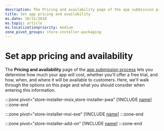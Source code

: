 ```yaml
---
description: The Pricing and availability page of the app submission process lets you determine how much your app will cost, whether you'll offer a free trial, and how, when, and where it will be available to customers.
title: Set app pricing and availability
ms.date: 10/31/2018
ms.topic: article
ms.localizationpriority: medium
zone_pivot_groups: store-installer-packaging
---
```


# Set app pricing and availability

The **Pricing and availability** page of the [app submission process](../../../apps/publish/publish-your-app/create-app-submission.md) lets you determine how much your app will cost, whether you'll offer a free trial, and how, when, and where it will be available to customers. Here, we'll walk through the options on this page and what you should consider when entering this information.

:::zone pivot="store-installer-msix,store-installer-pwa"
[!INCLUDE [name](../../../includes/store/msix/price-and-availability.md)]
:::zone-end

:::zone pivot="store-installer-msi-exe"
[!INCLUDE [name](../../../includes/store/msi/price-and-availability.md)]
:::zone-end

:::zone pivot="store-installer-add-on"
[!INCLUDE [name](../../../includes/store/add-on/price-and-availability.md)]
:::zone-end
